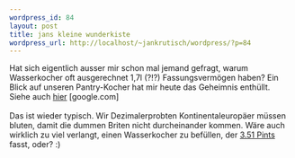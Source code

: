 ```yaml
--- 
wordpress_id: 84
layout: post
title: jans kleine wunderkiste
wordpress_url: http://localhost/~jankrutisch/wordpress/?p=84
---
```

Hat sich eigentlich ausser mir schon mal jemand gefragt, warum Wasserkocher oft ausgerechnet 1,7l (?!?) Fassungsverm&ouml;gen haben? Ein Blick auf unseren Pantry-Kocher hat mir heute das Geheimnis enth&uuml;llt. Siehe auch <a href="http://www.google.de/search?hl=de&ie=UTF-8&c2coff=1&q=3+uk+pints+in+liter&btnG=Suche&meta=">hier</a> [google.com]<br />
<br />
Das ist wieder typisch. Wir Dezimalerprobten Kontinentaleurop&auml;er m&uuml;ssen bluten, damit die dummen Briten nicht durcheinander kommen. W&auml;re auch wirklich zu viel verlangt, einen Wasserkocher zu bef&uuml;llen, der <a href="http://www.google.de/search?hl=de&ie=UTF-8&c2coff=1&q=2+liter+in+imperial+pints&btnG=Suche&meta=">3.51 Pints</a> fasst, oder?  :)<br />
